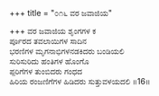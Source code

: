 +++
title = "೦೧೬ ವರ ಜವಾಜಿಯ"

+++
ವರ ಜವಾಜಿಯ ಶೃಂಗಗಳ ಕ  
ರ್ಪೂರದ ತವಲಾಯಿಗಳ ಸಾದಿನ  
ಭರಣಿಗಳ ಮೃಗನಾಭಿಗಳನಡಕಿದರು ಬಂಡಿಯಲಿ   
ಸುರಿಸುರಿದು ಹಂತಿಗಳ ಹೊಂಗೊ  
ಪ್ಪರಿಗೆಗಳ ತುಂಬಿದರು ಗಂಧದ  
ಹಿರಿಯ ರಂಜಣಿಗೆಗಳ ಹಿಡಿದರು ಸುತ್ತುವಳಯದಲಿ    ॥16॥